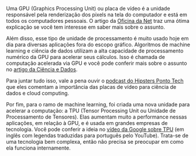 Uma GPU (Graphics Processing Unit) ou placa de vídeo é a unidade responsável pela renderização dos pixels na tela do computador e está em todos os computadores pessoais. O artigo da [Oficina da Net](https://www.oficinadanet.com.br/hardware/27791-o-que-e-a-placa-de-video) traz uma ótima explicação se você tem interesse em saber mais sobre o assunto.

Além disso, esse tipo de unidade de processamento é muito usado hoje em dia para diversas aplicações fora do escopo gráfico. Algoritmos de machine learning e ciência de dados utilizam a alta capacidade de processamento numérico da GPU para acelerar seus cálculos. Isso é chamada de computação acelerada via GPU e você pode conferir mais sobre o assunto no [artigo da Ciência e Dados](https://www.cienciaedados.com/gpu-e-deep-learning/).

Para juntar tudo isso, vale a pena ouvir o [podcast do Hipsters Ponto Tech](https://hipsters.tech/nvidia-gpus-games-e-deep-learning-hipsters-204/) que eles comentam a importância das placas de vídeo para ciência de dados e cloud computing.

Por fim, para o ramo de machine learning, foi criada uma nova unidade para acelerar a computação: a TPU (Tensor Processing Unit ou Unidade de Processamento de Tensores). Elas aumentam muito a performance nessas aplicações, em relação à GPU, e é usada em grandes empresas de tecnologia. Você pode conferir a ideia no [vídeo da Google sobre TPU](https://www.youtube.com/watch?v=MXxN4fv01c8&ab_channel=GoogleCloudTech) (em inglês com legendas traduzidas para português pelo YouTube). Trata-se de uma tecnologia bem complexa, então não precisa se preocupar em como ela funciona internamente.